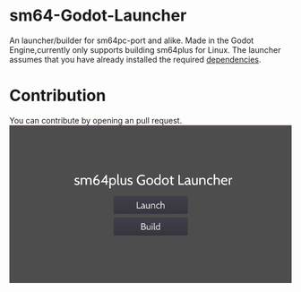 # sm64-Godot-Launcher
An launcher/builder for sm64pc-port and alike.
Made in the Godot Engine,currently only supports building sm64plus for Linux.
The launcher assumes that you have already installed the required [dependencies](https://github.com/MorsGames/sm64plus/wiki/Manual-Building-Guide).
# Contribution
You can contribute by opening an pull request.
<img src="screenshot.png" alt="The Menu" title="The Application">
